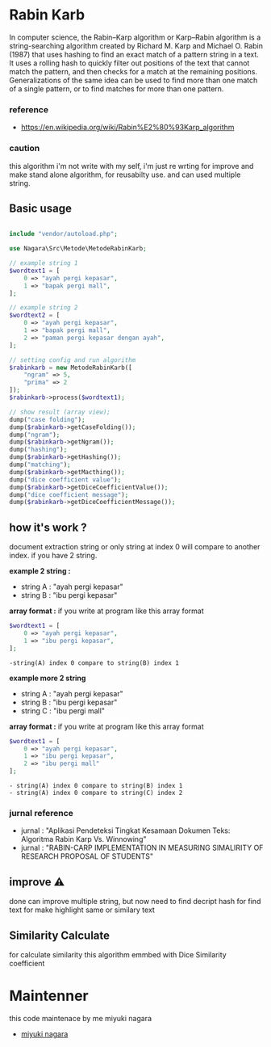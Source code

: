 # Rabin Karb

In computer science, the Rabin–Karp algorithm or Karp–Rabin algorithm is a string-searching algorithm created by Richard M. Karp and Michael O. Rabin (1987) that uses hashing to find an exact match of a pattern string in a text. It uses a rolling hash to quickly filter out positions of the text that cannot match the pattern, and then checks for a match at the remaining positions. Generalizations of the same idea can be used to find more than one match of a single pattern, or to find matches for more than one pattern.

### reference

- https://en.wikipedia.org/wiki/Rabin%E2%80%93Karp_algorithm

### caution

this algorithm i'm not write with my self, i'm just re wrting for improve and make stand alone algorithm, for reusabilty use. and can used multiple string.

## Basic usage

```php

include "vendor/autoload.php";

use Nagara\Src\Metode\MetodeRabinKarb;

// example string 1
$wordtext1 = [
    0 => "ayah pergi kepasar",
    1 => "bapak pergi mall",
];

// example string 2
$wordtext2 = [
    0 => "ayah pergi kepasar",
    1 => "bapak pergi mall",
    2 => "paman pergi kepasar dengan ayah",
];

// setting config and run algorithm
$rabinkarb = new MetodeRabinKarb([
    "ngram" => 5,
    "prima" => 2
]);
$rabinkarb->process($wordtext1);

// show result (array view);
dump("case folding");
dump($rabinkarb->getCaseFolding());
dump("ngram");
dump($rabinkarb->getNgram());
dump("hashing");
dump($rabinkarb->getHashing());
dump("matching");
dump($rabinkarb->getMacthing());
dump("dice coefficient value");
dump($rabinkarb->getDiceCoefficientValue());
dump("dice coefficient message");
dump($rabinkarb->getDiceCoefficientMessage());

```

## how it's work ?

document extraction string or only string at index 0 will compare to another index. if you have 2 string.

**example 2 string :**

- string A : "ayah pergi kepasar"
- string B : "ibu pergi kepasar"

**array format :**
if you write at program like this array format

```php
$wordtext1 = [
    0 => "ayah pergi kepasar",
    1 => "ibu pergi kepasar",
];
```

```
-string(A) index 0 compare to string(B) index 1
```

**example more 2 string**

- string A : "ayah pergi kepasar"
- string B : "ibu pergi kepasar"
- string C : "ibu pergi mall"

**array format :**
if you write at program like this array format

```php
$wordtext1 = [
    0 => "ayah pergi kepasar",
    1 => "ibu pergi kepasar",
    2 => "ibu pergi mall"
];
```

```
- string(A) index 0 compare to string(B) index 1
- string(A) index 0 compare to string(C) index 2
```

### jurnal reference

- jurnal : "Aplikasi Pendeteksi Tingkat Kesamaan Dokumen Teks:
  Algoritma Rabin Karp Vs. Winnowing"
- jurnal : "RABIN-CARP IMPLEMENTATION IN MEASURING SIMALIRITY OF
  RESEARCH PROPOSAL OF STUDENTS"

## improve :warning:

done can improve multiple string, but now need to find decript hash for find text for make highlight same or similary text

## Similarity Calculate

for calculate similarity this algorithm emmbed with Dice Similarity coefficient

# Maintenner

this code maintenace by me miyuki nagara

- [miyuki nagara](https://github.com/naagaraa/)
